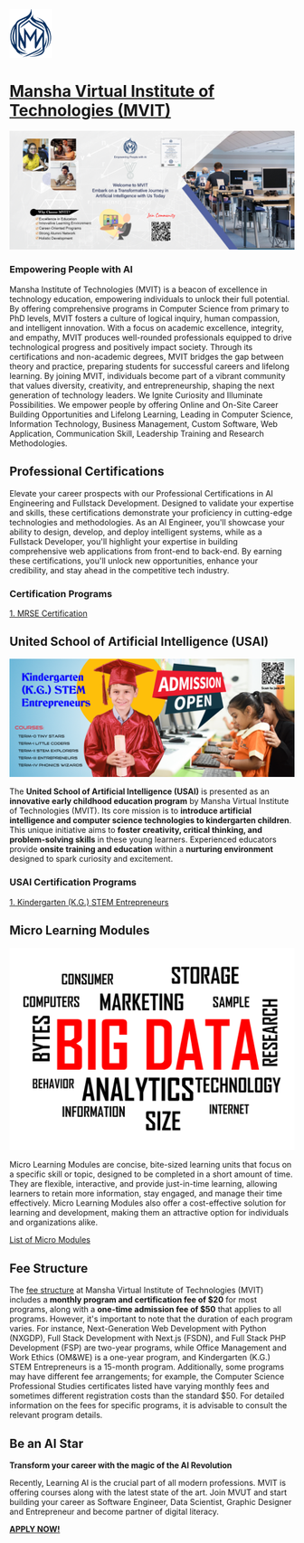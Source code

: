 <img src="mvut_flame.png" alt="Alt Text" width="75" >

# [Mansha Virtual Institute of Technologies (MVIT)](https://www.mvut.us/)



<img src="mvit-add2.png" alt="Alt Text" >


### Empowering People with AI
Mansha Institute of Technologies (MVIT) is a beacon of excellence in technology education, empowering individuals to unlock their full potential. By offering comprehensive programs in Computer Science from primary to PhD levels, MVIT fosters a culture of logical inquiry, human compassion, and intelligent innovation. With a focus on academic excellence, integrity, and empathy, MVIT produces well-rounded professionals equipped to drive technological progress and positively impact society. Through its certifications and non-academic degrees, MVIT bridges the gap between theory and practice, preparing students for successful careers and lifelong learning. By joining MVIT, individuals become part of a vibrant community that values diversity, creativity, and entrepreneurship, shaping the next generation of technology leaders.
We Ignite Curiosity and Illuminate Possibilities. We empower people by offering Online and On-Site Career Building Opportunities and Lifelong Learning, Leading in Computer Science, Information Technology, Business Management, Custom Software, Web Application, Communication Skill, Leadership Training and Research Methodologies.

## Professional Certifications
Elevate your career prospects with our Professional Certifications in AI Engineering and Fullstack Development. Designed to validate your expertise and skills, these certifications demonstrate your proficiency in cutting-edge technologies and methodologies. As an AI Engineer, you'll showcase your ability to design, develop, and deploy intelligent systems, while as a Fullstack Developer, you'll highlight your expertise in building comprehensive web applications from front-end to back-end. By earning these certifications, you'll unlock new opportunities, enhance your credibility, and stay ahead in the competitive tech industry.

### Certification Programs

[1. MRSE Certification ](Professional_Certifications/MRSE/Readme.md)

## United School of Artificial Intelligence (USAI)

<img src="https://github.com/drsagher/USAI/blob/main/mvit-add8.png" alt="Alt Text"  >


The **United School of Artificial Intelligence (USAI)** is presented as an **innovative early childhood education program** by Mansha Virtual Institute of Technologies (MVIT). Its core mission is to **introduce artificial intelligence and computer science technologies to kindergarten children**. This unique initiative aims to **foster creativity, critical thinking, and problem-solving skills** in these young learners. Experienced educators provide **onsite training and education** within a **nurturing environment** designed to spark curiosity and excitement. 

### USAI Certification Programs

[1. Kindergarten (K.G.) STEM Entrepreneurs](https://github.com/drsagher/USAI/blob/main/README.md)



## Micro Learning Modules

<img src="research8.png" alt="Alt Text" >


Micro Learning Modules are concise, bite-sized learning units that focus on a specific skill or topic, designed to be completed in a short amount of time. They are flexible, interactive, and provide just-in-time learning, allowing learners to retain more information, stay engaged, and manage their time effectively. Micro Learning Modules also offer a cost-effective solution for learning and development, making them an attractive option for individuals and organizations alike.

[List of Micro Modules](Courses/Readme.md)


## Fee Structure
The [fee structure](fee/Readme.md) at Mansha Virtual Institute of Technologies (MVIT) includes a **monthly program and certification fee of $20** for most programs, along with a **one-time admission fee of $50** that applies to all programs. However, it's important to note that the duration of each program varies. For instance, Next-Generation Web Development with Python (NXGDP), Full Stack Development with Next.js (FSDN), and Full Stack PHP Development (FSP) are two-year programs, while Office Management and Work Ethics (OM&WE) is a one-year program, and Kindergarten (K.G.) STEM Entrepreneurs is a 15-month program. Additionally, some programs may have different fee arrangements; for example, the Computer Science Professional Studies certificates listed have varying monthly fees and sometimes different registration costs than the standard $50. For detailed information on the fees for specific programs, it is advisable to consult the relevant program details.


## Be an AI Star

**Transform your career with the magic of the AI Revolution**

Recently, Learning AI is the crucial part of all modern professions. MVIT is offering courses along with the latest state of the art. Join MVUT and start building your career as Software Engineer, Data Scientist, Graphic Designer and Entrepreneur and become partner of digital literacy.

[**APPLY NOW!**](https://www.mvut.us/pages/apply) 

